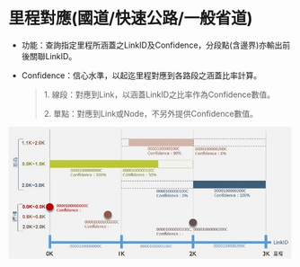 # 里程對應(國道/快速公路/一般省道)

* 功能：查詢指定里程所涵蓋之LinkID及Confidence，分段點(含邊界)亦輸出前後關聯LinkID。

* Confidence：信心水準，以起迄里程對應到各路段之涵蓋比率計算。

  > 1\. 線段：對應到Link，以涵蓋LinkID之比率作為Confidence數值。
  >
  > 2\. 單點：對應到Link或Node，不另外提供Confidence數值。


![](001.jpg)

